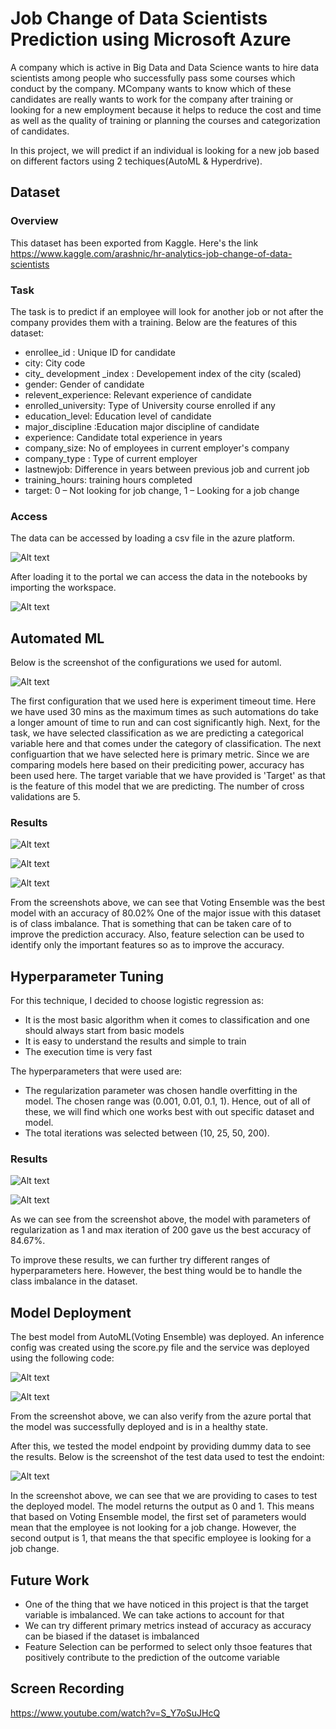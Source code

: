 

# Job Change of Data Scientists Prediction using Microsoft Azure

A company which is active in Big Data and Data Science wants to hire data scientists among people who successfully pass some courses which conduct by the company. MCompany wants to know which of these candidates are really wants to work for the company after training or looking for a new employment because it helps to reduce the cost and time as well as the quality of training or planning the courses and categorization of candidates.

In this project, we will predict if an individual is looking for a new job based on different factors using 2 techiques(AutoML & Hyperdrive).

## Dataset

### Overview
This dataset has been exported from Kaggle. Here's the link https://www.kaggle.com/arashnic/hr-analytics-job-change-of-data-scientists

### Task
The task is to predict if an employee will look for another job or not after the company provides them with a training. Below are the features of this dataset:

* enrollee_id : Unique ID for candidate
* city: City code
* city_ development _index : Developement index of the city (scaled)
* gender: Gender of candidate
* relevent_experience: Relevant experience of candidate
* enrolled_university: Type of University course enrolled if any
* education_level: Education level of candidate
* major_discipline :Education major discipline of candidate
* experience: Candidate total experience in years
* company_size: No of employees in current employer's company
* company_type : Type of current employer
* lastnewjob: Difference in years between previous job and current job
* training_hours: training hours completed
* target: 0 – Not looking for job change, 1 – Looking for a job change

### Access

The data can be accessed by loading a csv file in the azure platform. 

![Alt text](https://github.com/shikhar42/nd00333-capstone/blob/master/dataset1.PNG?raw=true "Dataset")

After loading it to the portal we can access the data in the notebooks by importing the workspace.

![Alt text](https://github.com/shikhar42/nd00333-capstone/blob/master/dataset.PNG?raw=true "Dataset")

## Automated ML
Below is the screenshot of the configurations we used for automl.

![Alt text](https://github.com/shikhar42/nd00333-capstone/blob/master/automl_config.PNG?raw=true "config")

The first configuration that we used here is experiment timeout time. Here we have used 30 mins as the maximum times as such automations do take a longer amount of time to run and can cost significantly high. Next, for the task, we have selected classification as we are predicting a categorical variable here and that comes under the category of classification. The next configuartion that we have selected here is primary metric. Since we are comparing models here based on their prediciting power, accuracy has been used here. The target variable that we have provided is 'Target' as that is the feature of this model that we are predicting. The number of cross validations are 5.

### Results
![Alt text](https://github.com/shikhar42/nd00333-capstone/blob/master/runwidget_automl1.PNG?raw=true "automl")

![Alt text](https://github.com/shikhar42/nd00333-capstone/blob/master/runwidget_automl2.PNG?raw=true "automl")

![Alt text](https://github.com/shikhar42/nd00333-capstone/blob/master/runwidget_automl3.PNG?raw=true "automl")

From the screenshots above, we can see that Voting Ensemble was the best model with an accuracy of 80.02%
One of the major issue with this dataset is of class imbalance. That is something that can be taken care of to improve the prediction accuracy. Also, feature selection can be used to identify only the important features so as to improve the accuracy.

## Hyperparameter Tuning
For this technique, I decided to choose logistic regression as:

* It is the most basic algorithm when it comes to classification and one should always start from basic models
* It is easy to understand the results and simple to train
* The execution time is very fast

The hyperparameters that were used are:

* The regularization parameter was chosen handle overfitting in the model. The chosen range was (0.001, 0.01, 0.1, 1). Hence, out of all of these, we will find which one works best with out specific dataset and model.
* The total iterations was selected between (10, 25, 50, 200). 

### Results

![Alt text](https://github.com/shikhar42/nd00333-capstone/blob/master/runwidget_hd1.PNG?raw=true "hyperdrive")

![Alt text](https://github.com/shikhar42/nd00333-capstone/blob/master/runwidget_hd2.PNG?raw=true "hyperdrive")

As we can see from the screenshot above, the model with parameters of regularization as 1 and max iteration of 200 gave us the best accuracy of 84.67%. 

To improve these results, we can further try different ranges of hyperparameters here. However, the best thing would be to handle the class imbalance in the dataset.

## Model Deployment
The best model from AutoML(Voting Ensemble) was deployed. An inference config was created using the score.py file and the service was deployed using the following code:

![Alt text](https://github.com/shikhar42/nd00333-capstone/blob/master/deployment.PNG?raw=true "deployment")

![Alt text](https://github.com/shikhar42/nd00333-capstone/blob/master/deployment_active_state.PNG?raw=true "deployment")

From the screenshot above, we can also verify from the azure portal that the model was successfully deployed and is in a healthy state.

After this, we tested the model endpoint by providing dummy data to see the results. Below is the screenshot of the test data used to test the endoint:

![Alt text](https://github.com/shikhar42/nd00333-capstone/blob/master/deployment_test.PNG?raw=true "deployment")

In the screenshot above, we can see that we are providing to cases to test the deployed model. The model returns the output as 0 and 1. This means that based on Voting Ensemble model, the first set of parameters would mean that the employee is not looking for a job change. However, the second output is 1, that means the that specific employee is looking for a job change.

## Future Work

* One of the thing that we have noticed in this project is that the target variable is imbalanced. We can take actions to account for that
* We can try different primary metrics instead of accuracy as accuracy can be biased if the dataset is imbalanced
* Feature Selection can be performed to select only thsoe features that positively contribute to the prediction of the outcome variable

## Screen Recording

https://www.youtube.com/watch?v=S_Y7oSuJHcQ



